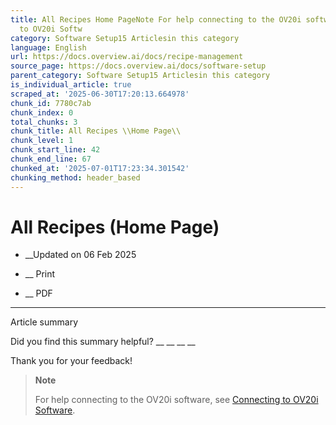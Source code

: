 ```yaml
---
title: All Recipes Home PageNote For help connecting to the OV20i software, see Connecting
  to OV20i Softw
category: Software Setup15 Articlesin this category
language: English
url: https://docs.overview.ai/docs/recipe-management
source_page: https://docs.overview.ai/docs/software-setup
parent_category: Software Setup15 Articlesin this category
is_individual_article: true
scraped_at: '2025-06-30T17:20:13.664978'
chunk_id: 7780c7ab
chunk_index: 0
total_chunks: 3
chunk_title: All Recipes \\Home Page\\
chunk_level: 1
chunk_start_line: 42
chunk_end_line: 67
chunked_at: '2025-07-01T17:23:34.301542'
chunking_method: header_based
---
```


# All Recipes \(Home Page\)

  * __Updated on 06 Feb 2025



  *  __ Print

  * __ PDF




* * *

Article summary

Did you find this summary helpful?  __ __ __ __

Thank you for your feedback\!

> **Note**
> 
> For help connecting to the OV20i software, see [Connecting to OV20i Software](/docs/electrical-and-communication#connecting-to-the-ov20i-software).
